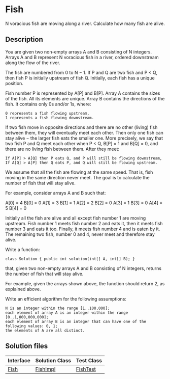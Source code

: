# Fish

N voracious fish are moving along a river. Calculate how many fish are alive.

## Description

You are given two non-empty arrays A and B consisting of N integers. Arrays A and B represent N voracious fish in a river, ordered downstream along the flow of the river.

The fish are numbered from 0 to N − 1. If P and Q are two fish and P < Q, then fish P is initially upstream of fish Q. Initially, each fish has a unique position.

Fish number P is represented by A[P] and B[P]. Array A contains the sizes of the fish. All its elements are unique. Array B contains the directions of the fish. It contains only 0s and/or 1s, where:

	0 represents a fish flowing upstream,
	1 represents a fish flowing downstream.

If two fish move in opposite directions and there are no other (living) fish between them, they will eventually meet each other. Then only one fish can stay alive − the larger fish eats the smaller one. More precisely, we say that two fish P and Q meet each other when P < Q, B[P] = 1 and B[Q] = 0, and there are no living fish between them. After they meet:

	If A[P] > A[Q] then P eats Q, and P will still be flowing downstream,
	If A[Q] > A[P] then Q eats P, and Q will still be flowing upstream.

We assume that all the fish are flowing at the same speed. That is, fish moving in the same direction never meet. The goal is to calculate the number of fish that will stay alive.

For example, consider arrays A and B such that:

  A[0] = 4    B[0] = 0
  A[1] = 3    B[1] = 1
  A[2] = 2    B[2] = 0
  A[3] = 1    B[3] = 0
  A[4] = 5    B[4] = 0

Initially all the fish are alive and all except fish number 1 are moving upstream. Fish number 1 meets fish number 2 and eats it, then it meets fish number 3 and eats it too. Finally, it meets fish number 4 and is eaten by it. The remaining two fish, number 0 and 4, never meet and therefore stay alive.

Write a function:

	class Solution { public int solution(int[] A, int[] B); }

that, given two non-empty arrays A and B consisting of N integers, returns the number of fish that will stay alive.

For example, given the arrays shown above, the function should return 2, as explained above.

Write an efficient algorithm for the following assumptions:

	N is an integer within the range [1..100,000];
	each element of array A is an integer within the range [0..1,000,000,000];
	each element of array B is an integer that can have one of the following values: 0, 1;
	the elements of A are all distinct.

## Solution files

|  Interface | Solution Class  | Test Class  |
| :------------ | :------------ | :------------ |
| [Fish](../../../src/main/java/com/iamandu/codechallenger/problems/codility/stacksandqueues/Fish.java)  |  [FishImpl](../../../src/main/java/com/iamandu/codechallenger/solutions/wescley/codility/stacksandqueues/FishImpl.java) | [FishTest](../../../src/test/java/com/iamandu/codechallenger/solutions/wescley/codility/stacksandqueues/FishTest.java)  |
